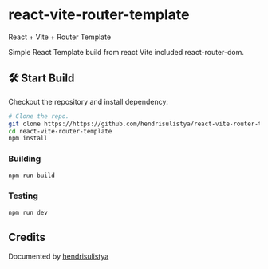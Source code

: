 # react-vite-router-template
React + Vite + Router Template


Simple React Template build from react Vite included react-router-dom.

## 🛠 Start Build

Checkout the repository and install dependency:

```sh
# Clone the repo.
git clone https://https://github.com/hendrisulistya/react-vite-router-template
cd react-vite-router-template
npm install
```

### Building

```sh
npm run build
```

### Testing

```sh
npm run dev
```

## Credits

Documented by [hendrisulistya](https://github.io/hendrisulistya/bio)
